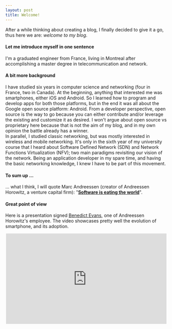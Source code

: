```yaml
---
layout: post
title: Welcome!
---
```

After a while thinking about creating a blog, I finally decided to give it a go, thus here we are: _welcome to my blog_. <br>

#### Let me introduce myself in one sentence
I'm a graduated engineer from France, living in Montreal after accomplishing a master degree in telecommunication and network. <br>

#### A bit more background
I have studied six years in computer science and networking (four in France, two in Canada).
At the beginning, anything that interested me was smartphones, either iOS and Android. So I learned how to program and develop apps for both those platforms, but in the end it was all about the Google open source platform: Android. From a developer perspective, open source is the way to go because you can either contribute and/or leverage the existing and customize it as desired. I won't argue about open source vs proprietary here because that is not the aim of my blog, and in my own opinion the battle already has a winner. <br>
In parallel, I studied classic networking, but was mostly interested in wireless and mobile networking. It's only in the sixth year of my university course that I heard about Software Defined Network (SDN) and Network Functions Virtualization (NFV); two main paradigms revisiting our vision of the network.
Being an application developer in my spare time, and having the basic networking knowledge, I knew I have to be part of this movement. <br>

#### To sum up ...
... what I think, I will quote Marc Andreessen (creator of Andreessen Horowitz, a venture capital firm): "<a href="http://www.wsj.com/articles/SB10001424053111903480904576512250915629460"><b>Software is eating the world</b></a>". <br>

#### Great point of view
Here is a presentation signed <a href="http://ben-evans.com">Benedict Evans</a>, one of Andreessen Horowitz's employee. The video showcases pretty well the evolution of smartphone, and its adoption. 

<p align="center">
<iframe src="https://player.vimeo.com/video/130722577" width="500" height="281" frameborder="0" webkitallowfullscreen mozallowfullscreen allowfullscreen></iframe>
</p>

